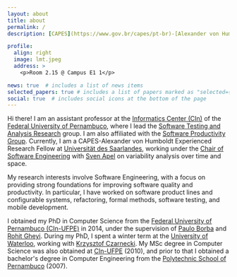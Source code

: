 ```yaml
---
layout: about
title: about
permalink: /
description: [CAPES](https://www.gov.br/capes/pt-br)-[Alexander von Humboldt](https://www.humboldt-foundation.de/) Experienced Research Fellow at *[Universität des Saarlandes](https://www.uni-saarland.de/start.html)*.

profile:
  align: right
  image: lmt.jpeg
  address: >
    <p>Room 2.15 @ Campus E1 1</p>

news: true  # includes a list of news items
selected_papers: true # includes a list of papers marked as "selected={true}"
social: true  # includes social icons at the bottom of the page
---
```


Hi there! I am an assistant professor at the [Informatics Center (CIn)](https://www.cin.ufpe.br/) of the [Federal University of Pernambuco](https://www.ufpe.br), where I lead the [Software Testing and Analysis Research](https://star.cin.ufpe.br/) group. I am also affiliated with the [Software Productivity Group](https://www.cin.ufpe.br/spg). Currently, I am a CAPES-Alexander von Humboldt Experienced Research Fellow at [Universität des Saarlandes](https://www.uni-saarland.de/start.html), working under the [Chair of Software Engineering](https://www.se.cs.uni-saarland.de/) with [Sven Apel](https://www.se.cs.uni-saarland.de/apel/index.php) on variability analysis over time and space.

My research interests involve Software Engineering, with a focus on providing strong foundations for improving software quality and productivity. In particular, I have worked on software product lines and configurable systems, refactoring, formal methods, software testing, and mobile development.

I obtained my PhD in Computer Science from the [Federal University of Pernambuco (CIn-UFPE)](https://www.cin.ufpe.br) in 2014, under the supervision of [Paulo Borba](https://pauloborba.github.io) and [Rohit Gheyi](http://www.dsc.ufcg.edu.br/~rohit/). During my PhD, I spent a winter term at the [University of Waterloo](https://uwaterloo.ca), working with [Krzysztof Czarnecki](https://uwaterloo.ca/waterloo-intelligent-systems-engineering-lab/people-profiles/krzysztof-czarnecki). My MSc degree in Computer Science was also obtained at [CIn-UFPE](https://www.cin.ufpe.br) (2010), and prior to that I obtained a bachelor's degree in Computer Engineering from the [Polytechnic School of Pernambuco](http://poli.upe.br) (2007). 